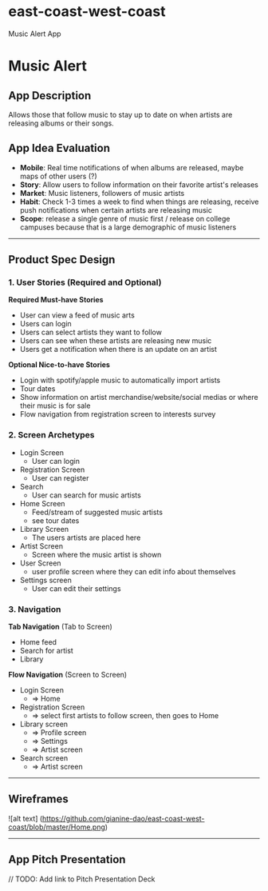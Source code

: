 # east-coast-west-coast
Music Alert App
# Music Alert 

## App Description

Allows those that follow music to stay up to date on when artists are releasing albums or their songs.

## App Idea Evaluation

- **Mobile**: Real time notifications of when albums are released, maybe maps of other users (?)
- **Story**: Allow users to follow information on their favorite artist's releases
- **Market**: Music listeners, followers of music artists
- **Habit**: Check 1-3 times a week to find when things are releasing, receive push notifications when certain artists are releasing music
- **Scope**: release a single genre of music first / release on college campuses because that is a large demographic of music listeners

---
## Product Spec Design 

### 1. User Stories (Required and Optional)

**Required Must-have Stories**

 * User can view a feed of music arts
 * Users can login
 * Users can select artists they want to follow
 * Users can see when these artists are releasing new music
 * Users get a notification when there is an update on an artist

**Optional Nice-to-have Stories**

 * Login with spotify/apple music to automatically import artists 
 * Tour dates
 * Show information on artist merchandise/website/social medias or where their music is for sale
 * Flow navigation from registration screen to interests survey

### 2. Screen Archetypes

 * Login Screen
     * User can login
 * Registration Screen
     * User can register
 * Search
     * User can search for music artists
 * Home Screen
     * Feed/stream of suggested music artists 
     * see tour dates
 * Library Screen
     * The users artists are placed here
 * Artist Screen
     * Screen where the music artist is shown
 * User Screen
     * user profile screen where they can edit info about themselves
 * Settings screen
     * User can edit their settings


### 3. Navigation

**Tab Navigation** (Tab to Screen)

 * Home feed
 * Search for artist
 * Library 

**Flow Navigation** (Screen to Screen)

 * Login Screen
     * => Home
 * Registration Screen
     * => select first artists to follow screen, then goes to Home
 * Library screen
     * => Profile screen
     * => Settings
     * => Artist screen
 * Search screen
     * => Artist screen

---

## Wireframes
![alt text] (https://github.com/gianine-dao/east-coast-west-coast/blob/master/Home.png)

---

## App Pitch Presentation
// TODO: Add link to Pitch Presentation Deck
